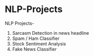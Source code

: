 # NLP-Projects

NLP Projects-
1) Sarcasm Detection in news headline
2) Spam / Ham Classifier
3) Stock Sentiment Analysis
4) Fake News Classifier
